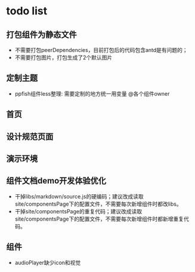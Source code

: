 # todo list

## 打包组件为静态文件
- 不需要打包peerDependencies，目前打包后的代码包含antd是有问题的；
- 不需要打包图片，打包生成了2个默认图片

## 定制主题
- ppfish组件less整理: 需要定制的地方统一用变量 @各个组件owner

## 首页

## 设计规范页面

## 演示环境

## 组件文档demo开发体验优化
- 干掉libs/markdown/source.js的硬编码；建议改成读取site/componentsPage下的配置文件，不需要每次新增组件时都改libs。
- 干掉site/componentsPage的重复代码；建议改成读取site/componentsPage下的配置文件，不需要每次新增组件时都新增重复代码。

## 组件
 - audioPlayer缺少icon和视觉
